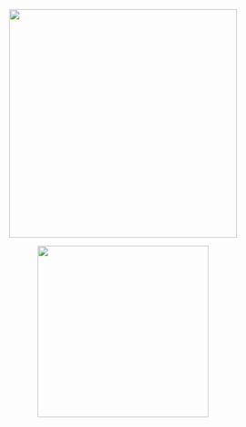 <p align="center"><a href="https://t.me/MaX_Bots"><img src="https://telegra.ph/file/a53d26e77b9648ede9839.png" width="400"></a></p>
<p align="center">

<p align="center"><a href="https://t.me/MaX_Bots"><img src="https://telegra.ph/file/9c14baf03fd7ee23c3102.png" width="300"></a></p>
<p align="center">
